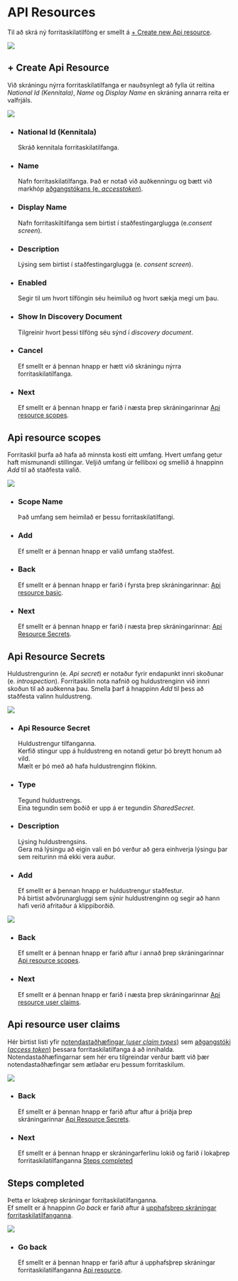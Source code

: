 # API Resources

<a name="resources"></a>Til að skrá ný forritaskilatilföng er smellt á [+ Create new Api resource](#create-api-resource).


![](api-resources-images/frontpage.png)


## <a name="create-api-resource"></a>+ Create Api Resource

Við skráningu nýrra forritaskilatilfanga er nauðsynlegt að fylla út reitina _National Id (Kennitala)_, _Name_ og _Display Name_ en skráning annarra reita er valfrjáls.

![](api-resources-images/create.png)

- ### National Id (Kennitala)

    Skráð kennitala forritaskilatilfanga.

- ### Name

    Nafn forritaskilatilfanga. Það er notað við auðkenningu og bætt við markhóp [aðgangstókans (e. _accesstoken_)](../concepts.md#access-token).

- ### Display Name

    Nafn forritaskiltilfanga sem birtist í staðfestingarglugga (e._consent screen_).

- ### Description

    Lýsing sem birtist í staðfestingarglugga (e. _consent screen_).

- ### Enabled

    Segir til um hvort tilföngin séu heimiluð og hvort sækja megi um þau.

- ### Show In Discovery Document

    Tilgreinir hvort þessi tilföng séu sýnd í _discovery document_.

- ### Cancel

    Ef smellt er á þennan hnapp er hætt við skráningu nýrra forritaskilatilfanga.

- ### Next

    Ef smellt er á þennan hnapp er farið í næsta þrep skráningarinnar [Api resource scopes](#api-resource-scopes).

## <a name="api-resource-scopes"></a>Api resource scopes

Forritaskil þurfa að hafa að minnsta kosti eitt umfang.
Hvert umfang getur haft mismunandi stillingar.
Veljið umfang úr felliboxi og smellið á hnappinn _Add_ til að staðfesta valið.

![](api-resources-images/scopes.png)

- ### Scope Name

    Það umfang sem heimilað er þessu forritaskilatilfangi.

- ### <a name="add"></a>Add

    Ef smellt er á þennan hnapp er valið umfang staðfest.

- ### Back

    Ef smellt er á þennan hnapp er farið í fyrsta þrep skráningarinnar:
    [Api resource basic](#create-api-resource).

- ### Next

    Ef smellt er á þennan hnapp er farið í næsta þrep skráningarinnar:
    [Api Resource Secrets](#api-resource-secrets).

## <a name="api-resource-secrets"></a>Api Resource Secrets

Huldustrengurinn (e. _Api secret_) er notaður fyrir endapunkt innri skoðunar (e. _introspection_).
Forritaskilin nota nafnið og huldustrenginn við innri skoðun til að auðkenna þau.
Smella þarf á hnappinn _Add_ til þess að staðfesta valinn huldustreng.

![](api-resources-images/secrets.png)

- ### <a name="api-resource-secret"></a>Api Resource Secret

    Huldustrengur tilfanganna.  
    Kerfið stingur upp á huldustreng en notandi getur þó breytt honum að vild.  
    Mælt er þó með að hafa huldustrenginn flókinn.

- ### Type

    Tegund huldustrengs.  
    Eina tegundin sem boðið er upp á er tegundin _SharedSecret_.

- ### Description

    Lýsing huldustrengsins.  
    Gera má lýsingu að eigin vali en þó verður að gera einhverja lýsingu þar sem reiturinn má ekki vera auður.

- ### <a name="add"></a>Add

    Ef smellt er á þennan hnapp er huldustrengur staðfestur.  
    Þá birtist aðvörunargluggi sem sýnir huldustrenginn og segir að hann hafi verið afritaður á klippiborðið.

![](api-resources-images/secrets2.png)

- ### Back

    Ef smellt er á þennan hnapp er farið aftur í annað þrep skráningarinnar [Api resource scopes](#api-resource-scopes).

- ### Next

    Ef smellt er á þennan hnapp er farið í næsta þrep skráningarinnar [Api resource user claims](#api-resource-user-claims).

## Api resource user claims

Hér birtist listi yfir [notendastaðhæfingar (_user claim types_)](../concepts.md#claims) 
sem [aðgangstóki (_access token_)](../concepts.md#access-token) þessara forritaskilatilfanga á að
innihalda.  
Notendastaðhæfingarnar sem hér eru tilgreindar verður bætt við þær notendastaðhæfingar sem ætlaðar eru þessum forritaskilum.

![](api-resources-images/user-claims.png)

- ### Back

    Ef smellt er á þennan hnapp er farið aftur aftur á þriðja þrep skráningarinnar [Api Resource Secrets](#api-resource-secrets).

- ### Next

    Ef smellt er á þennan hnapp er skráningarferlinu lokið og farið í lokaþrep forritaskilatilfanganna [Steps completed](#steps-completed)

## Steps completed

Þetta er lokaþrep skráningar forritaskilatilfanganna.  
Ef smellt er á hnappinn _Go back_ er farið aftur á
[upphafsþrep skráningar forritaskilatilfanganna](#create-api-resource).

![](api-resources-images/steps-completed.png)

- ### Go back

    Ef smellt er á þennan hnapp er farið aftur á upphafsþrep skráningar forritaskilatilfanganna [Api resource](#resources).